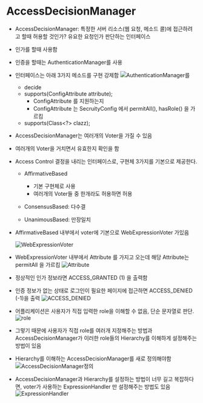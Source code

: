 # AccessDecisionManager

-   AccessDecisionManager: 특정한 서버 리소스(웹 요청, 메소드 콜)에 접근하려고 할때 허용할 것인가? 유요한 요청인가 판단하는 인터페이스
-   인가를 할때 사용함
-   인증을 할때는 AuthenticationManager를 사용
-   인터페이스는 아래 3가지 메소드를 구현 강제함
    ![AuthenticationManager를](https://lh3.googleusercontent.com/pw/ACtC-3cQluqn5xh92D3fKkXal6IA-_dnRbOhOFM5l-SIHk7FBHPniw1eJbpfiW49lXNcwyoO2sp_VFuv12LQMrqMFIkhImU-kAyegjW9eVkO5QQ57x1N6W0sG1jxSNmy7ySltdRo3TtNaF4TJQvVrFy6_X6wOA=w1228-h761-no?authuser=0)
    -   decide
    -   supports(ConfigAttribute attribute);
        -   ConfigAttribute 를 지원하는지
        -   ConfigAttribute 는 SecruityConfig 에서 permitAll(), hasRole() 을 가르킴
    -   supports(Class<?> clazz);
-   AccessDecisionManager는 여러개의 Voter을 가질 수 있음
-   여러개의 Voter을 거치면서 유효한지 확인을 함
-   Access Control 결정을 내리는 인터페이스로, 구현체 3가지를
    기본으로 제공한다.

    -   AffirmativeBased

        -   기본 구현체로 사용
        -   여러개의 Voter들 중 한개라도 허용하면 허용

    -   ConsensusBased: 다수결
    -   UnanimousBased: 만장일치

-   AffirmativeBased 내부에서 voter에 기본으로 WebExpressionVoter 가있음

    ![WebExpressionVoter](https://lh3.googleusercontent.com/pw/ACtC-3epOoIQw7fj1tdTlQPV1UXUoIVqLOI9-rx3hvEDu0jPMViQyo8q27NFVUv4d5peSSNFBnkmVyZUGOWWrJxmlwcWsU9fe7qFw2EtjKHLMHPEBB2w7b6ZP0o5-bjfystbRUQafViKEdVJmw7Bbh4B95RmFw=w933-h564-no?authuser=0)

-   WebExpressionVoter 내부에서 Attribute 를 가지고 오는데 해당 Attribute는 permitAll 을 가르킴
    ![Attribute](https://lh3.googleusercontent.com/pw/ACtC-3f3Gg6a0rSx2qUPvw3jG_autAnjyLUgVK2egErv0LroKfSWNi9eiEnR9lQfTuSXzUvlwperr6tGT0OAkXc9OHPzDOQfs00e86tRgMasqmu2aIIyr3isnNejqiMg0oaLT1B0T0VYDZ-T2ggLB_wD6BtsGA=w1110-h30-no?authuser=0)

-   정상적인 인가 정보라면 ACCESS_GRANTED (1) 을 출력함
-   인증 정보가 없는 상태로 로그인이 필요한 페이지에 접근하면 ACCESS_DENIED (-1)을 출력
    ![ACCESS_DENIED](https://lh3.googleusercontent.com/pw/ACtC-3cP-Mgj7cZ4Cijf1_YTE9tW3r3SP8X2KXYCTNTSmczaIuYTXRCZqRG26Ni1iDr8QUd-LsZblaOoYbk6i08pAUXu18ztMUouAgf2F586ypuEcV3ZBLnBOPyCm5AOOm4N_e4hcTscPpw9FpkaWHETzpGWJQ=w978-h133-no?authuser=0)

-   어플리케이션은 사용자가 직접 입력한 role을 이해할 수 없음, 단순 문자열로 판단.
    ![role](https://lh3.googleusercontent.com/pw/ACtC-3fnjFD_ln7J0YlUfYcxaZqGHyWKHKJkD22SofcUM_s3ZlqKBq57UpNb5QcTDBfuxUhE-vay_KpewKwtRS1p6klixD6lukE4iWoqiuRPyyU6H_IvIbr3Q-Xz9JdlGgDjr8c6PR6BJ8MX2Iw6a7j9k7zz5g=w821-h236-no?authuser=0)

-   그렇기 때문에 사용자가 직접 role를 여러개 지정해주는 방법과 AccessDecisionManager가 이러한 role들의 Hierarchy를 이해하게 설정해주는 방법이 있음
-   Hierarchy를 이해하는 AccessDecisionManager를 새로 정의해야함
    ![AccessDecisionManager정의](https://lh3.googleusercontent.com/pw/ACtC-3ekU3ygUISfsikvSdyk6EvxGa38c_DnlX-VVjtZDxFfp21zxc5bEFrBQiVGGZNx3INnfbQFXCbSSJLVhQmioVicKQ-3bSfIlva8ZrY4CuM8joRdJYCDZIiVj_2RYtivnz6eaijQ091zHjITciF-9SAxrg=w752-h664-no?authuser=0)

-   AccessDecisionManager과 Hierarchy를 설정하는 방법이 너무 길고 복잡하다면, voter가 사용하는 ExpressionHandler 만 설정해주는 방법도 있음
    ![ExpressionHandler](https://lh3.googleusercontent.com/pw/ACtC-3caX4avtunilLEb-iTLY6ljT49Ci1kSd9lM2ABuTaUsxhqLWgpCmpsx2Knd5A15-wjpIIYUZOpfP70ccqw213l-QiwPr8ps-Mes9gPA88w0xAaM5HJ3N9ue7TvMQwMZ5KiTfzZoSNW57RQTU2j54TY6Zg=w1181-h725-no?authuser=0)
